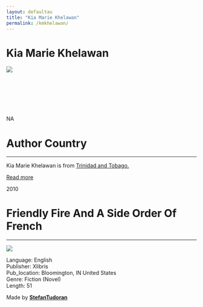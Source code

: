 ```yaml
---
layout: defaultau
title: "Kia Marie Khelawan"
permalink: /kmkhelawan/
---
```

<!-- partial:index.partial.html -->
<div class="content">
    <h1>Kia Marie Khelawan</h1>
    <div class="quote">
        <div><img src="https://m.media-amazon.com/images/S/amzn-author-media-prod/o1btpbn1860esin9hdeaibe44h._SY600_.jpg" class="logo"></div>
    </div>
    <div class="timeline">
        <div style="padding-bottom:100px;"></div>
        <div class="block">
            <div class="date right"><p class="right"> NA </p></div>
            <div class="dot"></div>
            <div class="left first">
            <div class="author_country">
                <h1>Author Country</h1><hr>
          <div class="aclocation">  <p>Kia Marie Khelawan is from <a href="{{ site.baseurl }}/3">Trinidad and Tobago.</a></p></div>
              <div class="acreadmore">  <a href="NA" target="_blank">Read more</a></div>
            </div>
            </div>
        </div>
        <div class="block">
            <div class="date left"><p class="left">2010</p></div>
            <div class="dot"></div>
            <div class="right">
                <h1>Friendly Fire And A Side Order Of French</h1><hr>
                <p><img src="https://m.media-amazon.com/images/I/41U9E6SL98L.jpg"></p>
                <p>
                Language: English<br/>
                Publisher: Xlibris<br/>
                Pub_location: Bloomington, IN	United States<br/>
                Genre: Fiction (Novel)<br/>
                Length: 51</p>
            </div>
        </div>
        <div id="footer">
        <p id="copyright">Made by&nbsp;<strong><a href="https://www.linkedin.com/in/nicolae-stefan-tudoran-b02291127/" target="_blank">StefanTudoran</a></strong></p>
    </div>
</div>
<!-- partial -->
  <script src='https://cdnjs.cloudflare.com/ajax/libs/jquery/3.1.1/jquery.min.js'></script><script  src="assets/js/authorscript.js"></script>
